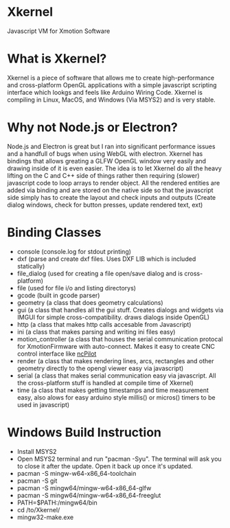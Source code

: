 # Xkernel
Javascript VM for Xmotion Software

# What is Xkernel?
Xkernel is a piece of software that allows me to create high-performance and cross-platform OpenGL applications with a simple
javascript scripting interface which lookgs and feels like Arduino Wiring Code. Xkernel is compiling in Linux, MacOS, and
Windows (Via MSYS2) and is very stable.

# Why not Node.js or Electron?
Node.js and Electron is great but I ran into significant performance issues and a handfull of bugs when using WebGL with electron.
Xkernel has bindings that allows greating a GLFW OpenGL window very easily and drawing inside of it is even easier. The idea is to
let Xkernel do all the heavy lifting on the C and C++ side of things rather then requiring (slower) javascript code to loop arrays
to render object. All the rendered entities are added via binding and are stored on the native side so that the javascript side
simply has to create the layout and check inputs and outputs (Create dialog windows, check for button presses, update rendered text, ext)

# Binding Classes
- console (console.log for stdout printing)
- dxf (parse and create dxf files. Uses DXF LIB which is included statically)
- file_dialog (used for creating a file open/save dialog and is cross-platform)
- file (used for file i/o and listing directorys)
- gcode (built in gcode parser)
- geometry (a class that does geometry calculations)
- gui (a class that handles all the gui stuff. Creates dialogs and widgets via IMGUI for simple cross-compatibility. draws dialogs inside OpenGL)
- http (a class that makes http calls accesable from Javascript)
- ini (a class that makes parsing and writing ini files easy)
- motion_controller (a class that houses the serial communication protocal for XmotionFirmware with auto-connect. Makes it easy to create CNC control interface like [ncPilot](https://github.com/UnfinishedBusiness/ncPilot)
- render (a class that makes rendering lines, arcs, rectangles and other geometry directly to the opengl viewer easy via javascript)
- serial (a class that makes serial communication easy via javascript. All the cross-platform stuff is handled at compile time of Xkernel)
- time (a class that makes getting timestamps and time measurement easy, also alows for easy arduino style millis() or micros() timers to be used in javascript)

# Windows Build Instruction
- Install MSYS2
- Open MSYS2 terminal and run "pacman -Syu". The terminal will ask you to close it after the update. Open it back up once it's updated.
- pacman -S mingw-w64-x86_64-toolchain
- pacman -S git
- pacman -S mingw64/mingw-w64-x86_64-glfw
- pacman -S mingw64/mingw-w64-x86_64-freeglut
- PATH=$PATH:/mingw64/bin
- cd /to/Xkernel/
- mingw32-make.exe
